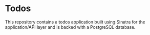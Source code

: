 # Todos
This repository contains a todos application built using Sinatra for the application/API layer and is backed with a PostgreSQL database.
